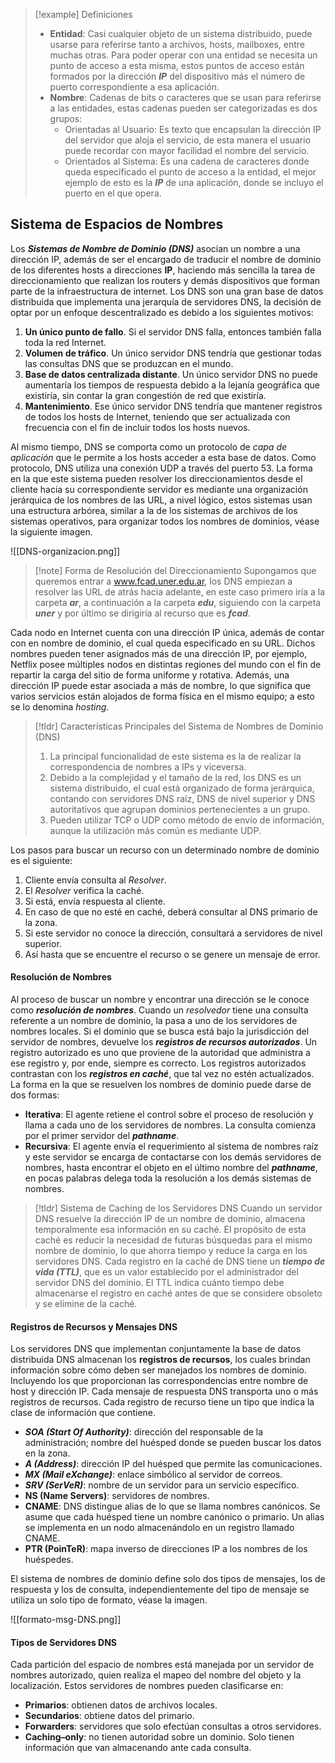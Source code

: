 >[!example] Definiciones
>- **Entidad**: Casi cualquier objeto de un sistema distribuido, puede usarse para referirse tanto a archivos, hosts, mailboxes, entre muchas otras. Para poder operar con una entidad se necesita un punto de acceso a esta misma, estos puntos de acceso están formados por la dirección ***IP*** del dispositivo más el número de puerto correspondiente a esa aplicación.
>- **Nombre**: Cadenas de bits o caracteres que se usan para referirse a las entidades, estas cadenas pueden ser categorizadas es dos grupos:
>	- Orientadas al Usuario: Es texto que encapsulan la dirección IP del servidor que aloja el servicio, de esta manera el usuario puede recordar con mayor facilidad el nombre del servicio.
>	- Orientados al Sistema: Es una cadena de caracteres donde queda especificado el punto de acceso a la entidad, el mejor ejemplo de esto es la ***IP*** de una aplicación, donde se incluyo el puerto en el que opera.

## Sistema de Espacios de Nombres

Los ***Sistemas de Nombre de Dominio (DNS)*** asocian un nombre a una dirección IP, además de ser el encargado de traducir el nombre de dominio de los diferentes hosts a direcciones **IP**, haciendo más sencilla la tarea de direccionamiento que realizan los routers y demás dispositivos que forman parte de la infraestructura de internet.
Los DNS son una gran base de datos distribuida que implementa una jerarquía de servidores DNS, la decisión de optar por un enfoque descentralizado es debido a los siguientes motivos:

1. **Un único punto de fallo**. Si el servidor DNS falla, entonces también falla toda la red Internet.
2. **Volumen de tráfico**. Un único servidor DNS tendría que gestionar todas las consultas DNS que se produzcan en el mundo.
3. **Base de datos centralizada distante**. Un único servidor DNS no puede aumentaría los tiempos de respuesta debido a la lejanía geográfica que existiría, sin contar la gran congestión de red que existiría.
4. **Mantenimiento**. Ese único servidor DNS tendría que mantener registros de todos los hosts de Internet, teniendo que ser actualizada con frecuencia con el fin de incluir todos los hosts nuevos.

Al mismo tiempo, DNS se comporta como un protocolo de *capa de aplicación* que le permite a los hosts acceder a esta base de datos. Como protocolo, DNS utiliza una conexión UDP a través del puerto 53.
La forma en la que este sistema pueden resolver los direccionamientos desde el cliente hacia su correspondiente servidor es mediante una organización jerárquica de los nombres de las URL, a nivel lógico, estos sistemas usan una estructura arbórea, similar a la de los sistemas de archivos de los sistemas operativos, para organizar todos los nombres de dominios, véase la siguiente imagen.

![[DNS-organizacion.png]]

>[!note] Forma de Resolución del Direccionamiento
>Supongamos que queremos entrar a www.fcad.uner.edu.ar, los DNS empiezan a resolver las URL de atrás hacia adelante, en este caso primero iría a la carpeta ***ar***, a continuación a la carpeta ***edu***, siguiendo con la carpeta ***uner*** y por último se dirigiría al recurso que es ***fcad***.

Cada nodo en Internet cuenta con una dirección IP única, además de contar con en nombre de dominio, el cual queda especificado en su URL. Dichos nombres pueden tener asignados más de una dirección IP, por ejemplo, Netflix posee múltiples nodos en distintas regiones del mundo con el fin de repartir la carga del sitio de forma uniforme y rotativa.
Además, una dirección IP puede estar asociada a más de nombre, lo que significa que varios servicios están alojados de forma física en el mismo equipo; a esto se lo denomina *hosting*.

>[!tldr] Características Principales del Sistema de Nombres de Dominio (DNS)
>1. La principal funcionalidad de este sistema es la de realizar la correspondencia de nombres a IPs y viceversa.
>2. Debido a la complejidad y el tamaño de la red, los DNS es un sistema distribuido, el cual está organizado de forma jerárquica, contando con servidores DNS raíz, DNS de nivel superior y DNS autoritativos que agrupan dominios pertenecientes a un grupo.
>3. Pueden utilizar TCP o UDP como método de envío de información, aunque la utilización más común es mediante UDP.

Los pasos para buscar un recurso con un determinado nombre de dominio es el siguiente:

1. Cliente envía consulta al *Resolver*.
2. El *Resolver* verifica la caché.
3. Si está, envía respuesta al cliente.
4. En caso de que no esté en caché, deberá consultar al DNS primario de la zona.
5. Si este servidor no conoce la dirección, consultará a servidores de nivel superior.
6. Así hasta que se encuentre el recurso o se genere un mensaje de error.

#### Resolución de Nombres

Al proceso de buscar un nombre y encontrar una dirección se le conoce como ***resolución de nombres***. Cuando un *resolvedor* tiene una consulta referente a un nombre de dominio, la pasa a uno de los servidores de nombres locales. Si el dominio que se busca está bajo la jurisdicción del servidor de nombres, devuelve los ***registros de recursos autorizados***. Un registro autorizado es uno que proviene de la autoridad que administra a ese registro y, por ende, siempre es correcto. Los registros autorizados contrastan con los ***registros en caché***, que tal vez no estén actualizados.
La forma en la que se resuelven los nombres de dominio puede darse de dos formas:

- **Iterativa**: El agente retiene el control sobre el proceso de resolución y llama a cada uno de los servidores de nombres. La consulta comienza por el primer servidor del ***pathname***.
- **Recursiva**: El agente envía el requerimiento al sistema de nombres raíz y este servidor se encarga de contactarse con los demás servidores de nombres, hasta encontrar el objeto en el último nombre del ***pathname***, en pocas palabras delega toda la resolución a los demás sistemas de nombres.

>[!tldr] Sistema de Caching de los Servidores DNS
>Cuando un servidor DNS resuelve la dirección IP de un nombre de dominio, almacena temporalmente esa información en su caché. El propósito de esta caché es reducir la necesidad de futuras búsquedas para el mismo nombre de dominio, lo que ahorra tiempo y reduce la carga en los servidores DNS.
>Cada registro en la caché de DNS tiene un ***tiempo de vida (TTL)***, que es un valor establecido por el administrador del servidor DNS del dominio. El TTL indica cuánto tiempo debe almacenarse el registro en caché antes de que se considere obsoleto y se elimine de la caché.

#### Registros de Recursos y Mensajes DNS

Los servidores DNS que implementan conjuntamente la base de datos distribuida DNS almacenan los **registros de recursos**, los cuales brindan información sobre cómo deben ser manejados los nombres de dominio. Incluyendo los que proporcionan las correspondencias entre nombre de host y dirección IP. Cada mensaje de respuesta DNS transporta uno o más registros de recursos. Cada registro de recurso tiene un tipo que indica la clase de información que contiene.

- ***SOA (Start Of Authority)***: dirección del responsable de la administración; nombre del huésped donde se pueden buscar los datos en la zona.
- ***A (Address)***: dirección IP del huésped que permite las comunicaciones.
- ***MX (Mail eXchange)***: enlace simbólico al servidor de correos.
- ***SRV (SerVeR)***: nombre de un servidor para un servicio específico.
- **NS (Name Servers)**: servidores de nombres.
- **CNAME**: DNS distingue alias de lo que se llama nombres canónicos. Se asume que cada huésped tiene un nombre canónico o primario. Un alias se implementa en un nodo almacenándolo en un registro llamado CNAME.
- **PTR (PoinTeR)**: mapa inverso de direcciones IP a los nombres de los huéspedes.

El sistema de nombres de dominio define solo dos tipos de mensajes, los de respuesta y los de consulta, independientemente del tipo de mensaje se utiliza un solo tipo de formato, véase la imagen.

![[formato-msg-DNS.png]]

#### Tipos de Servidores DNS

Cada partición del espacio de nombres está manejada por un servidor de nombres autorizado, quien realiza el mapeo del nombre del objeto y la localización. Estos servidores de nombres pueden clasificarse en:

- **Primarios**: obtienen datos de archivos locales.
- **Secundarios**: obtiene datos del primario.
- **Forwarders**: servidores que solo efectúan consultas a otros servidores.
- **Caching–only**: no tienen autoridad sobre un dominio. Solo tienen información que van almacenando ante cada consulta.

